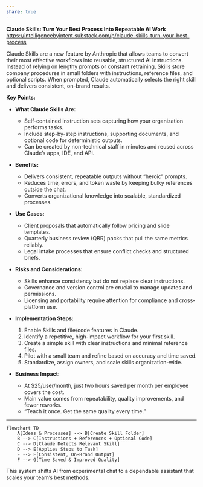 ```yaml
---
share: true
---
```

**Claude Skills: Turn Your Best Process Into Repeatable AI Work**  
https://intelligencebyintent.substack.com/p/claude-skills-turn-your-best-process

Claude Skills are a new feature by Anthropic that allows teams to convert their most effective workflows into reusable, structured AI instructions. Instead of relying on lengthy prompts or constant retraining, Skills store company procedures in small folders with instructions, reference files, and optional scripts. When prompted, Claude automatically selects the right skill and delivers consistent, on-brand results.  

**Key Points:**

- **What Claude Skills Are:**  
  - Self-contained instruction sets capturing how your organization performs tasks.  
  - Include step-by-step instructions, supporting documents, and optional code for deterministic outputs.  
  - Can be created by non-technical staff in minutes and reused across Claude’s apps, IDE, and API.

- **Benefits:**  
  - Delivers consistent, repeatable outputs without “heroic” prompts.  
  - Reduces time, errors, and token waste by keeping bulky references outside the chat.  
  - Converts organizational knowledge into scalable, standardized processes.  

- **Use Cases:**  
  - Client proposals that automatically follow pricing and slide templates.  
  - Quarterly business review (QBR) packs that pull the same metrics reliably.  
  - Legal intake processes that ensure conflict checks and structured briefs.  

- **Risks and Considerations:**  
  - Skills enhance consistency but do not replace clear instructions.  
  - Governance and version control are crucial to manage updates and permissions.  
  - Licensing and portability require attention for compliance and cross-platform use.  

- **Implementation Steps:**  
  1. Enable Skills and file/code features in Claude.  
  2. Identify a repetitive, high-impact workflow for your first skill.  
  3. Create a simple skill with clear instructions and minimal reference files.  
  4. Pilot with a small team and refine based on accuracy and time saved.  
  5. Standardize, assign owners, and scale skills organization-wide.

- **Business Impact:**  
  - At $25/user/month, just two hours saved per month per employee covers the cost.  
  - Main value comes from repeatability, quality improvements, and fewer reworks.  
  - “Teach it once. Get the same quality every time.”  

---

```mermaid
flowchart TD
    A[Ideas & Processes] --> B[Create Skill Folder]
    B --> C[Instructions + References + Optional Code]
    C --> D[Claude Detects Relevant Skill]
    D --> E[Applies Steps to Task]
    E --> F[Consistent, On-Brand Output]
    F --> G[Time Saved & Improved Quality]
```

This system shifts AI from experimental chat to a dependable assistant that scales your team’s best methods.
